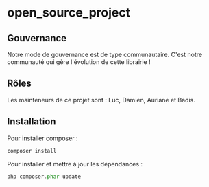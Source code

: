 # open_source_project


## Gouvernance
Notre mode de gouvernance est de type communautaire. C'est notre communauté qui gère l'évolution de cette librairie ! 

## Rôles
Les mainteneurs de ce projet sont :
Luc, Damien, Auriane et Badis.
## Installation

Pour installer composer :
````php 
composer install 
````
Pour installer et mettre à jour les dépendances :
````php 
php composer.phar update
````



